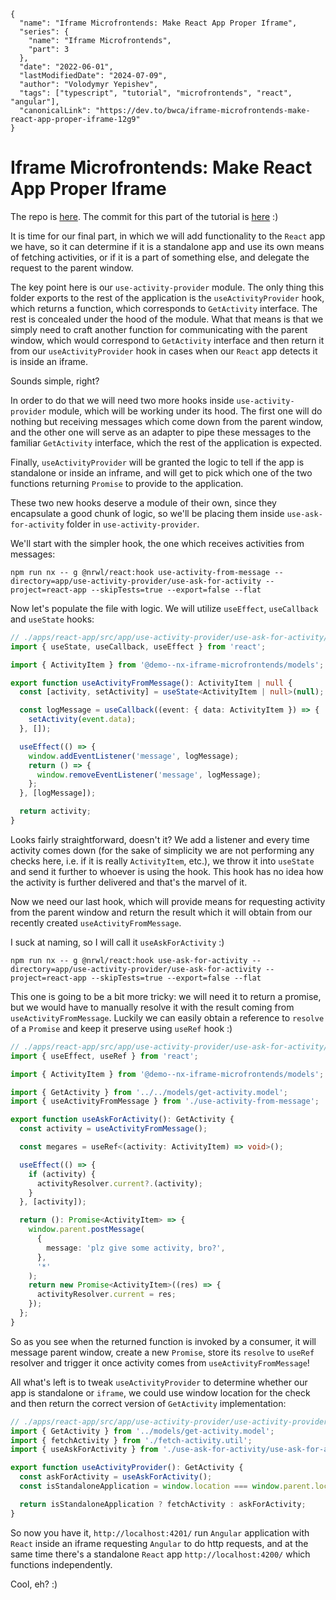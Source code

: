 ```ic-metadata
{
  "name": "Iframe Microfrontends: Make React App Proper Iframe",
  "series": {
    "name": "Iframe Microfrontends",
    "part": 3
  },
  "date": "2022-06-01",
  "lastModifiedDate": "2024-07-09",
  "author": "Volodymyr Yepishev",
  "tags": ["typescript", "tutorial", "microfrontends", "react", "angular"],
  "canonicalLink": "https://dev.to/bwca/iframe-microfrontends-make-react-app-proper-iframe-12g9"
}
```

# Iframe Microfrontends: Make React App Proper Iframe

The repo is [here](https://github.com/Bwca/demo__iframe-micro-frontends).
The commit for this part of the tutorial is [here](https://github.com/Bwca/demo__iframe-micro-frontends/commit/568de18c7e34ada4c55ac38ad7fbf9201b026cbd) :)

It is time for our final part, in which we will add functionality to the `React` app we have, so it can determine if it is a standalone app and use its own means of fetching activities, or if it is a part of something else, and delegate the request to the parent window.

The key point here is our `use-activity-provider` module. The only thing this folder exports to the rest of the application is the `useActivityProvider` hook, which returns a function, which corresponds to `GetActivity` interface. The rest is concealed under the hood of the module. What that means is that we simply need to craft another function for communicating with the parent window, which would correspond to `GetActivity` interface and then return it from our `useActivityProvider` hook in cases when our `React` app detects it is inside an iframe.

Sounds simple, right?

In order to do that we will need two more hooks inside `use-activity-provider` module, which will be working under its hood. The first one will do nothing but receiving messages which come down from the parent window, and the other one will serve as an adapter to pipe these messages to the familiar `GetActivity` interface, which the rest of the application is expected.

Finally,  `useActivityProvider` will be granted the logic to tell if the app is standalone or inside an inframe, and will get to pick which one of the two functions returning `Promise` to provide to the application.

These two new hooks deserve a module of their own, since they encapsulate a good chunk of logic, so we'll be placing them inside `use-ask-for-activity` folder in `use-activity-provider`.

We'll start with the simpler hook, the one which receives activities from messages:
```node
npm run nx -- g @nrwl/react:hook use-activity-from-message --directory=app/use-activity-provider/use-ask-for-activity --project=react-app --skipTests=true --export=false --flat
```

Now let's populate the file with logic. We will utilize `useEffect`, `useCallback` and `useState` hooks:

```typescript
// ./apps/react-app/src/app/use-activity-provider/use-ask-for-activity/use-activity-from-message.ts
import { useState, useCallback, useEffect } from 'react';

import { ActivityItem } from '@demo--nx-iframe-microfrontends/models';

export function useActivityFromMessage(): ActivityItem | null {
  const [activity, setActivity] = useState<ActivityItem | null>(null);

  const logMessage = useCallback((event: { data: ActivityItem }) => {
    setActivity(event.data);
  }, []);

  useEffect(() => {
    window.addEventListener('message', logMessage);
    return () => {
      window.removeEventListener('message', logMessage);
    };
  }, [logMessage]);

  return activity;
}
```

Looks fairly straightforward, doesn't it? We add a listener and every time activity comes down (for the sake of simplicity we are not performing any checks here, i.e. if it is really `ActivityItem`, etc.), we throw it into `useState` and send it further to whoever is using the hook. This hook has no idea how the activity is further delivered and that's the marvel of it.

Now we need our last hook, which will provide means for requesting activity from the parent window and return the result which it will obtain from our recently created `useActivityFromMessage`.

I suck at naming, so I will call it `useAskForActivity` :)

```node
npm run nx -- g @nrwl/react:hook use-ask-for-activity --directory=app/use-activity-provider/use-ask-for-activity --project=react-app --skipTests=true --export=false --flat
```

This one is going to be a bit more tricky: we will need it to return a promise, but we would have to manually resolve it with the result coming from `useActivityFromMessage`. Luckily we can easily obtain a reference to `resolve` of a `Promise` and keep it preserve using `useRef` hook :)

```typescript
// ./apps/react-app/src/app/use-activity-provider/use-ask-for-activity/use-ask-for-activity.ts
import { useEffect, useRef } from 'react';

import { ActivityItem } from '@demo--nx-iframe-microfrontends/models';

import { GetActivity } from '../../models/get-activity.model';
import { useActivityFromMessage } from './use-activity-from-message';

export function useAskForActivity(): GetActivity {
  const activity = useActivityFromMessage();

  const megares = useRef<(activity: ActivityItem) => void>();

  useEffect(() => {
    if (activity) {
      activityResolver.current?.(activity);
    }
  }, [activity]);

  return (): Promise<ActivityItem> => {
    window.parent.postMessage(
      {
        message: 'plz give some activity, bro?',
      },
      '*'
    );
    return new Promise<ActivityItem>((res) => {
      activityResolver.current = res;
    });
  };
}
```

So as you see when the returned function is invoked by a consumer, it will message parent window, create a new `Promise`, store its `resolve` to `useRef` resolver and trigger it once activity comes from `useActivityFromMessage`!

All what's left is to tweak `useActivityProvider` to determine whether our app is standalone or `iframe`, we could use window location for the check and then return the correct version of `GetActivity` implementation:

```typescript
// ./apps/react-app/src/app/use-activity-provider/use-activity-provider.ts
import { GetActivity } from '../models/get-activity.model';
import { fetchActivity } from './fetch-activity.util';
import { useAskForActivity } from './use-ask-for-activity/use-ask-for-activity';

export function useActivityProvider(): GetActivity {
  const askForActivity = useAskForActivity();
  const isStandaloneApplication = window.location === window.parent.location;

  return isStandaloneApplication ? fetchActivity : askForActivity;
}
```

So now you have it, `http://localhost:4201/` run `Angular` application with `React` inside an iframe requesting `Angular` to do http requests, and at the same time there's a standalone `React` app `http://localhost:4200/` which functions independently.

Cool, eh? :)